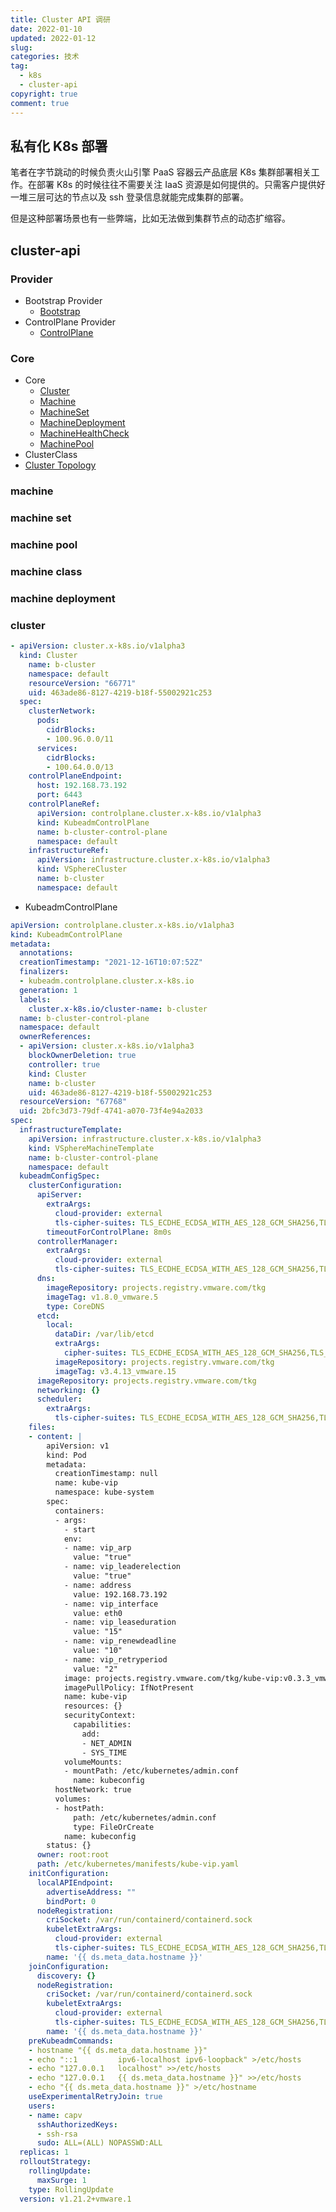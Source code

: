 ```yaml
---
title: Cluster API 调研
date: 2022-01-10
updated: 2022-01-12
slug:
categories: 技术
tag:
  - k8s
  - cluster-api
copyright: true
comment: true
---
```

## 私有化 K8s 部署

笔者在字节跳动的时候负责火山引擎 PaaS 容器云产品底层 K8s 集群部署相关工作。在部署 K8s 的时候往往不需要关注 IaaS 资源是如何提供的。只需客户提供好一堆三层可达的节点以及 ssh 登录信息就能完成集群的部署。

但是这种部署场景也有一些弊端，比如无法做到集群节点的动态扩缩容。

## cluster-api

### Provider

- Bootstrap Provider
  - [Bootstrap](https://cluster-api.sigs.k8s.io/developer/architecture/controllers/bootstrap.html)
- ControlPlane Provider
  - [ControlPlane](https://cluster-api.sigs.k8s.io/developer/architecture/controllers/control-plane.html)

### Core

- Core
  - [Cluster](https://cluster-api.sigs.k8s.io/developer/architecture/controllers/cluster.html)
  - [Machine](https://cluster-api.sigs.k8s.io/developer/architecture/controllers/machine.html)
  - [MachineSet](https://cluster-api.sigs.k8s.io/developer/architecture/controllers/machine-set.html)
  - [MachineDeployment](https://cluster-api.sigs.k8s.io/developer/architecture/controllers/machine-deployment.html)
  - [MachineHealthCheck](https://cluster-api.sigs.k8s.io/developer/architecture/controllers/machine-health-check.html)
  - [MachinePool](https://cluster-api.sigs.k8s.io/developer/architecture/controllers/machine-pool.html)
- ClusterClass
- [Cluster Topology](https://cluster-api.sigs.k8s.io/developer/architecture/controllers/cluster-topology.html)

### machine

### machine set

### machine pool

### machine class

### machine deployment

### cluster

```yaml
- apiVersion: cluster.x-k8s.io/v1alpha3
  kind: Cluster
    name: b-cluster
    namespace: default
    resourceVersion: "66771"
    uid: 463ade86-8127-4219-b18f-55002921c253
  spec:
    clusterNetwork:
      pods:
        cidrBlocks:
        - 100.96.0.0/11
      services:
        cidrBlocks:
        - 100.64.0.0/13
    controlPlaneEndpoint:
      host: 192.168.73.192
      port: 6443
    controlPlaneRef:
      apiVersion: controlplane.cluster.x-k8s.io/v1alpha3
      kind: KubeadmControlPlane
      name: b-cluster-control-plane
      namespace: default
    infrastructureRef:
      apiVersion: infrastructure.cluster.x-k8s.io/v1alpha3
      kind: VSphereCluster
      name: b-cluster
      namespace: default
```

- KubeadmControlPlane

```yaml
apiVersion: controlplane.cluster.x-k8s.io/v1alpha3
kind: KubeadmControlPlane
metadata:
  annotations:
  creationTimestamp: "2021-12-16T10:07:52Z"
  finalizers:
  - kubeadm.controlplane.cluster.x-k8s.io
  generation: 1
  labels:
    cluster.x-k8s.io/cluster-name: b-cluster
  name: b-cluster-control-plane
  namespace: default
  ownerReferences:
  - apiVersion: cluster.x-k8s.io/v1alpha3
    blockOwnerDeletion: true
    controller: true
    kind: Cluster
    name: b-cluster
    uid: 463ade86-8127-4219-b18f-55002921c253
  resourceVersion: "67768"
  uid: 2bfc3d73-79df-4741-a070-73f4e94a2033
spec:
  infrastructureTemplate:
    apiVersion: infrastructure.cluster.x-k8s.io/v1alpha3
    kind: VSphereMachineTemplate
    name: b-cluster-control-plane
    namespace: default
  kubeadmConfigSpec:
    clusterConfiguration:
      apiServer:
        extraArgs:
          cloud-provider: external
          tls-cipher-suites: TLS_ECDHE_ECDSA_WITH_AES_128_GCM_SHA256,TLS_ECDHE_RSA_WITH_AES_128_GCM_SHA256,TLS_ECDHE_ECDSA_WITH_CHACHA20_POLY1305,TLS_ECDHE_RSA_WITH_AES_256_GCM_SHA384,TLS_ECDHE_RSA_WITH_CHACHA20_POLY1305,TLS_ECDHE_ECDSA_WITH_AES_256_GCM_SHA384
        timeoutForControlPlane: 8m0s
      controllerManager:
        extraArgs:
          cloud-provider: external
          tls-cipher-suites: TLS_ECDHE_ECDSA_WITH_AES_128_GCM_SHA256,TLS_ECDHE_RSA_WITH_AES_128_GCM_SHA256,TLS_ECDHE_ECDSA_WITH_CHACHA20_POLY1305,TLS_ECDHE_RSA_WITH_AES_256_GCM_SHA384,TLS_ECDHE_RSA_WITH_CHACHA20_POLY1305,TLS_ECDHE_ECDSA_WITH_AES_256_GCM_SHA384
      dns:
        imageRepository: projects.registry.vmware.com/tkg
        imageTag: v1.8.0_vmware.5
        type: CoreDNS
      etcd:
        local:
          dataDir: /var/lib/etcd
          extraArgs:
            cipher-suites: TLS_ECDHE_ECDSA_WITH_AES_128_GCM_SHA256,TLS_ECDHE_RSA_WITH_AES_128_GCM_SHA256,TLS_ECDHE_ECDSA_WITH_CHACHA20_POLY1305,TLS_ECDHE_RSA_WITH_AES_256_GCM_SHA384,TLS_ECDHE_RSA_WITH_CHACHA20_POLY1305,TLS_ECDHE_ECDSA_WITH_AES_256_GCM_SHA384
          imageRepository: projects.registry.vmware.com/tkg
          imageTag: v3.4.13_vmware.15
      imageRepository: projects.registry.vmware.com/tkg
      networking: {}
      scheduler:
        extraArgs:
          tls-cipher-suites: TLS_ECDHE_ECDSA_WITH_AES_128_GCM_SHA256,TLS_ECDHE_RSA_WITH_AES_128_GCM_SHA256,TLS_ECDHE_ECDSA_WITH_CHACHA20_POLY1305,TLS_ECDHE_RSA_WITH_AES_256_GCM_SHA384,TLS_ECDHE_RSA_WITH_CHACHA20_POLY1305,TLS_ECDHE_ECDSA_WITH_AES_256_GCM_SHA384
    files:
    - content: |
        apiVersion: v1
        kind: Pod
        metadata:
          creationTimestamp: null
          name: kube-vip
          namespace: kube-system
        spec:
          containers:
          - args:
            - start
            env:
            - name: vip_arp
              value: "true"
            - name: vip_leaderelection
              value: "true"
            - name: address
              value: 192.168.73.192
            - name: vip_interface
              value: eth0
            - name: vip_leaseduration
              value: "15"
            - name: vip_renewdeadline
              value: "10"
            - name: vip_retryperiod
              value: "2"
            image: projects.registry.vmware.com/tkg/kube-vip:v0.3.3_vmware.1
            imagePullPolicy: IfNotPresent
            name: kube-vip
            resources: {}
            securityContext:
              capabilities:
                add:
                - NET_ADMIN
                - SYS_TIME
            volumeMounts:
            - mountPath: /etc/kubernetes/admin.conf
              name: kubeconfig
          hostNetwork: true
          volumes:
          - hostPath:
              path: /etc/kubernetes/admin.conf
              type: FileOrCreate
            name: kubeconfig
        status: {}
      owner: root:root
      path: /etc/kubernetes/manifests/kube-vip.yaml
    initConfiguration:
      localAPIEndpoint:
        advertiseAddress: ""
        bindPort: 0
      nodeRegistration:
        criSocket: /var/run/containerd/containerd.sock
        kubeletExtraArgs:
          cloud-provider: external
          tls-cipher-suites: TLS_ECDHE_ECDSA_WITH_AES_128_GCM_SHA256,TLS_ECDHE_RSA_WITH_AES_128_GCM_SHA256,TLS_ECDHE_ECDSA_WITH_CHACHA20_POLY1305,TLS_ECDHE_RSA_WITH_AES_256_GCM_SHA384,TLS_ECDHE_RSA_WITH_CHACHA20_POLY1305,TLS_ECDHE_ECDSA_WITH_AES_256_GCM_SHA384
        name: '{{ ds.meta_data.hostname }}'
    joinConfiguration:
      discovery: {}
      nodeRegistration:
        criSocket: /var/run/containerd/containerd.sock
        kubeletExtraArgs:
          cloud-provider: external
          tls-cipher-suites: TLS_ECDHE_ECDSA_WITH_AES_128_GCM_SHA256,TLS_ECDHE_RSA_WITH_AES_128_GCM_SHA256,TLS_ECDHE_ECDSA_WITH_CHACHA20_POLY1305,TLS_ECDHE_RSA_WITH_AES_256_GCM_SHA384,TLS_ECDHE_RSA_WITH_CHACHA20_POLY1305,TLS_ECDHE_ECDSA_WITH_AES_256_GCM_SHA384
        name: '{{ ds.meta_data.hostname }}'
    preKubeadmCommands:
    - hostname "{{ ds.meta_data.hostname }}"
    - echo "::1         ipv6-localhost ipv6-loopback" >/etc/hosts
    - echo "127.0.0.1   localhost" >>/etc/hosts
    - echo "127.0.0.1   {{ ds.meta_data.hostname }}" >>/etc/hosts
    - echo "{{ ds.meta_data.hostname }}" >/etc/hostname
    useExperimentalRetryJoin: true
    users:
    - name: capv
      sshAuthorizedKeys:
      - ssh-rsa
      sudo: ALL=(ALL) NOPASSWD:ALL
  replicas: 1
  rolloutStrategy:
    rollingUpdate:
      maxSurge: 1
    type: RollingUpdate
  version: v1.21.2+vmware.1
```
